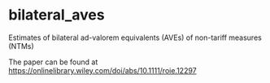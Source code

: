 # bilateral_aves
Estimates of bilateral ad-valorem equivalents (AVEs) of non-tariff measures (NTMs)

The paper can be found at https://onlinelibrary.wiley.com/doi/abs/10.1111/roie.12297